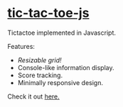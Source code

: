 # [tic-tac-toe-js](http://brockmcelroy.com/tic-tac-toe-js)

Tictactoe implemented in Javascript.

Features:

* _Resizable grid!_
* Console-like information display.
* Score tracking.
* Minimally responsive design.

Check it out [here.](http://brockmcelroy.com/tic-tac-toe-js)
